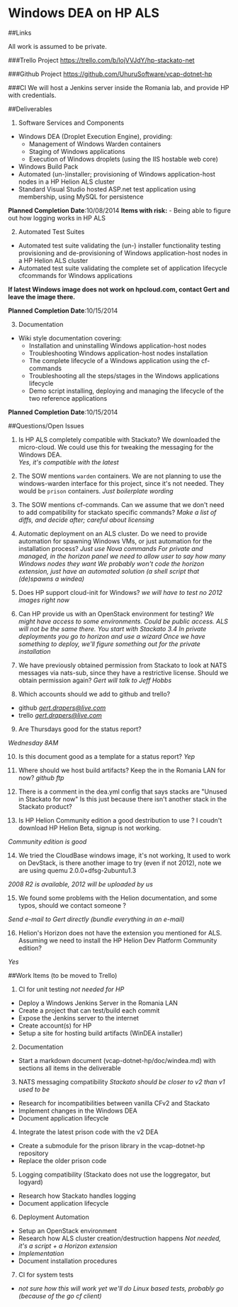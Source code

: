 Windows DEA on HP ALS
=====================

##Links

All work is assumed to be private.

###Trello Project
https://trello.com/b/lojVVJdY/hp-stackato-net

###Github Project
https://github.com/UhuruSoftware/vcap-dotnet-hp

###CI
We will host a Jenkins server inside the Romania lab, and provide HP with credentials.

##Deliverables

1. Software Services and Components
 - Windows DEA (Droplet Execution Engine), providing:
    - Management of Windows Warden containers
    - Staging of Windows applications
    - Execution of Windows droplets (using the IIS hostable web core)
 - Windows Build Pack
 - Automated (un-)installer; provisioning of Windows application-host nodes in a HP Helion ALS cluster
 - Standard Visual Studio hosted ASP.net test application using membership, using MySQL for persistence

  **Planned Completion Date**:10/08/2014
  **Items with risk:**
    - Being able to figure out how logging works in HP ALS

2. Automated Test Suites
 - Automated test suite validating the (un-) installer functionality testing provisioning and de-provisioning of Windows application-host nodes in a HP Helion ALS cluster
 - Automated test suite validating the complete set of application lifecycle cfcommands for Windows applications

  **If latest Windows image does not work on hpcloud.com, contact Gert and leave the image there.**

  **Planned Completion Date**:10/15/2014

3. Documentation
 - Wiki style documentation covering:
    - Installation and uninstalling Windows application-host nodes
    - Troubleshooting Windows application-host nodes installation
    - The complete lifecycle of a Windows application using the cf-commands
    - Troubleshooting all the steps/stages in the Windows applications lifecycle
    - Demo script installing, deploying and managing the lifecycle of the two reference applications

  **Planned Completion Date**:10/15/2014

##Questions/Open Issues

1. Is HP ALS completely compatible with Stackato?
We downloaded the micro-cloud. We could use this for tweaking the messaging for the Windows DEA.   
*Yes, it's compatible with the latest*

2. The SOW mentions `warden` containers. We are not planning to use the windows-warden interface for this project, since it's not needed. They would be `prison` containers.
*Just boilerplate wording*

3. The SOW mentions cf-commands. Can we assume that we don't need to add compatibility for stackato specific commands? 
*Make a list of diffs, and decide after; careful about licensing*

4. Automatic deployment on an ALS cluster. Do we need to provide automation for spawning Windows VMs, or just automation for the installation process? 
*Just use Nova commands*
*For private and managed, in the horizon panel we need to allow user to say how many Windows nodes they want*
*We probably won't code the horizon extension, just have an automated solution (a shell script that (de)spawns a windea)*

5. Does HP support cloud-init for Windows? 
*we will have to test*
*no 2012 images right now*

6. Can HP provide us with an OpenStack environment for testing?
*We might have access to some environments. Could be public access. ALS will not be the same there. You start with Stackato 3.4*
*In private deployments you go to horizon and use a wizard*
*Once we have something to deploy, we'll figure something out for the private installation*

7. We have previously obtained permission from Stackato to look at NATS messages via nats-sub, since they have a restrictive license. Should we obtain permission again?
*Gert will talk to Jeff Hobbs*

8. Which accounts should we add to github and trello?
 - github *gert.drapers@live.com*
 - trello *gert.drapers@live.com*

9. Are Thursdays good for the status report?

  *Wednesday 8AM*

10. Is this document good as a template for a status report? 
*Yep*

11. Where should we host build artifacts? Keep the in the Romania LAN for now?
*github*
*ftp*

12. There is a comment in the dea.yml config that says stacks are "Unused in Stackato for now"
Is this just because there isn't another stack in the Stackato product? 

13. Is HP Helion Community edition a good destribution to use ? I coudn't download HP Helion Beta, signup is not working.

 *Community edition is good*

14. We tried the CloudBase windows image, it's not working, It used to work on DevStack, is there another image to try (even if not 2012), note we are using quemu 2.0.0+dfsg-2ubuntu1.3

 *2008 R2 is available, 2012 will be uploaded by us*

15. We found some problems with the Helion documentation, and some typos, should we contact someone ?

 *Send e-mail to Gert directly (bundle everything in an e-mail)*

16. Helion's Horizon does not have the extension you mentioned for ALS. Assuming we need to install the HP Helion Dev Platform Community edition?
 
  *Yes* 

##Work Items (to be moved to Trello)

1. CI for unit testing *not needed for HP*
 - Deploy a Windows Jenkins Server in the Romania LAN
 - Create a project that can test/build each commit
 - Expose the Jenkins server to the internet
 - Create account(s) for HP
 - Setup a site for hosting build artifacts (WinDEA installer)
2. Documentation
 - Start a markdown document (vcap-dotnet-hp/doc/windea.md) with sections all items in the deliverable 
3. NATS messaging compatibility *Stackato should be closer to v2 than v1 used to be*
 - Research for incompatibilities between vanilla CFv2 and Stackato
 - Implement changes in the Windows DEA
 - Document application lifecycle
4. Integrate the latest prison code with the v2 DEA
 - Create a submodule for the prison library in the vcap-dotnet-hp repository
 - Replace the older prison code
5. Logging compatibility (Stackato does not use the loggregator, but logyard)
 - Research how Stackato handles logging
 - Document application lifecycle
6. Deployment Automation
 - Setup an OpenStack environment
 - Research how ALS cluster creation/destruction happens *Not needed, it's a script + a Horizon extension*
 - *Implementation*
 - Document installation procedures
7. CI for system tests
 - *not sure how this will work yet*
 *we'll do Linux based tests, probably go (because of the go cf client)*
